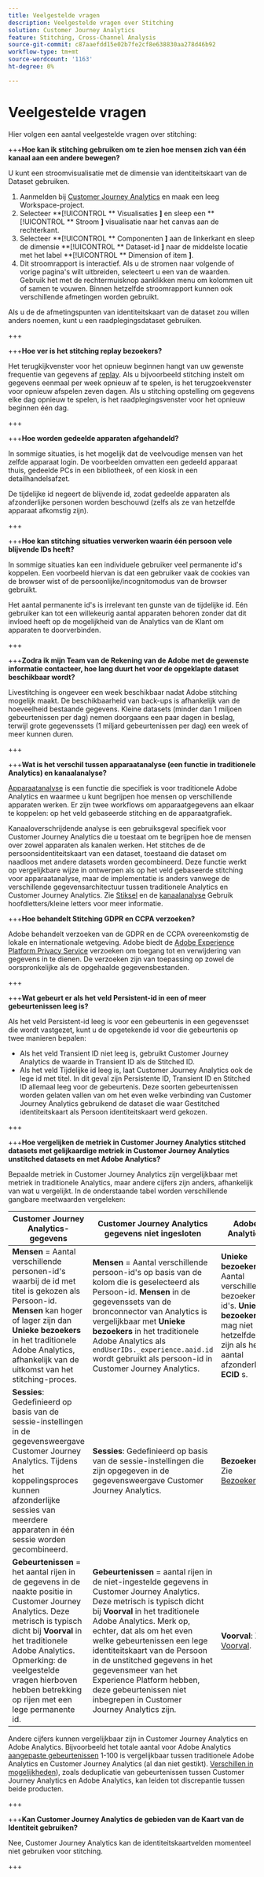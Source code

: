 ```yaml
---
title: Veelgestelde vragen
description: Veelgestelde vragen over Stitching
solution: Customer Journey Analytics
feature: Stitching, Cross-Channel Analysis
source-git-commit: c87aaefdd15e02b7fe2cf8e638830aa278d46b92
workflow-type: tm+mt
source-wordcount: '1163'
ht-degree: 0%

---
```


# Veelgestelde vragen

Hier volgen een aantal veelgestelde vragen over stitching:

+++**Hoe kan ik stitching gebruiken om te zien hoe mensen zich van één kanaal aan een andere bewegen?**

U kunt een stroomvisualisatie met de dimensie van identiteitskaart van de Dataset gebruiken.

1. Aanmelden bij [Customer Journey Analytics](https://analytics.adobe.com) en maak een leeg Workspace-project.
2. Selecteer **[!UICONTROL ** Visualisaties **]** en sleep een **[!UICONTROL ** Stroom **]** visualisatie naar het canvas aan de rechterkant.
3. Selecteer **[!UICONTROL ** Componenten **]** aan de linkerkant en sleep de dimensie **[!UICONTROL ** Dataset-id **]** naar de middelste locatie met het label **[!UICONTROL ** Dimension of item **]**.
4. Dit stroomrapport is interactief. Als u de stromen naar volgende of vorige pagina&#39;s wilt uitbreiden, selecteert u een van de waarden. Gebruik het met de rechtermuisknop aanklikken menu om kolommen uit of samen te vouwen. Binnen hetzelfde stroomrapport kunnen ook verschillende afmetingen worden gebruikt.

Als u de de afmetingspunten van identiteitskaart van de dataset zou willen anders noemen, kunt u een raadplegingsdataset gebruiken.

+++

+++**Hoe ver is het stitching replay bezoekers?**

Het terugkijkvenster voor het opnieuw beginnen hangt van uw gewenste frequentie van gegevens af [replay](explained.md). Als u bijvoorbeeld stitching instelt om gegevens eenmaal per week opnieuw af te spelen, is het terugzoekvenster voor opnieuw afspelen zeven dagen. Als u stitching opstelling om gegevens elke dag opnieuw te spelen, is het raadplegingsvenster voor het opnieuw beginnen één dag.

+++

+++**Hoe worden gedeelde apparaten afgehandeld?**

In sommige situaties, is het mogelijk dat de veelvoudige mensen van het zelfde apparaat login. De voorbeelden omvatten een gedeeld apparaat thuis, gedeelde PCs in een bibliotheek, of een kiosk in een detailhandelsafzet.

De tijdelijke id negeert de blijvende id, zodat gedeelde apparaten als afzonderlijke personen worden beschouwd (zelfs als ze van hetzelfde apparaat afkomstig zijn).

+++

+++**Hoe kan stitching situaties verwerken waarin één persoon vele blijvende IDs heeft?**

In sommige situaties kan een individuele gebruiker veel permanente id&#39;s koppelen. Een voorbeeld hiervan is dat een gebruiker vaak de cookies van de browser wist of de persoonlijke/incognitomodus van de browser gebruikt.

Het aantal permanente id&#39;s is irrelevant ten gunste van de tijdelijke id. Eén gebruiker kan tot een willekeurig aantal apparaten behoren zonder dat dit invloed heeft op de mogelijkheid van de Analytics van de Klant om apparaten te doorverbinden.

+++

+++**Zodra ik mijn Team van de Rekening van de Adobe met de gewenste informatie contacteer, hoe lang duurt het voor de opgeklapte dataset beschikbaar wordt?**

Livestitching is ongeveer een week beschikbaar nadat Adobe stitching mogelijk maakt. De beschikbaarheid van back-ups is afhankelijk van de hoeveelheid bestaande gegevens. Kleine datasets (minder dan 1 miljoen gebeurtenissen per dag) nemen doorgaans een paar dagen in beslag, terwijl grote gegevenssets (1 miljard gebeurtenissen per dag) een week of meer kunnen duren.

+++

+++**Wat is het verschil tussen apparaatanalyse (een functie in traditionele Analytics) en kanaalanalyse?**

[Apparaatanalyse](https://experienceleague.adobe.com/docs/analytics/components/cda/overview.html) is een functie die specifiek is voor traditionele Adobe Analytics en waarmee u kunt begrijpen hoe mensen op verschillende apparaten werken. Er zijn twee workflows om apparaatgegevens aan elkaar te koppelen: op het veld gebaseerde stitching en de apparaatgrafiek.

Kanaaloverschrijdende analyse is een gebruiksgeval specifiek voor Customer Journey Analytics die u toestaat om te begrijpen hoe de mensen over zowel apparaten als kanalen werken. Het stitches de de persoonsidentiteitskaart van een dataset, toestaand die dataset om naadloos met andere datasets worden gecombineerd. Deze functie werkt op vergelijkbare wijze in ontwerpen als op het veld gebaseerde stitching voor apparaatanalyse, maar de implementatie is anders vanwege de verschillende gegevensarchitectuur tussen traditionele Analytics en Customer Journey Analytics. Zie [Stiksel](overview.md) en de [kanaalanalyse](../use-cases/cross-channel/cross-channel.md) Gebruik hoofdletters/kleine letters voor meer informatie.

+++**Hoe behandelt Stitching GDPR en CCPA verzoeken?**

Adobe behandelt verzoeken van de GDPR en de CCPA overeenkomstig de lokale en internationale wetgeving. Adobe biedt de [Adobe Experience Platform Privacy Service](https://experienceleague.adobe.com/docs/experience-platform/privacy/home.html) verzoeken om toegang tot en verwijdering van gegevens in te dienen. De verzoeken zijn van toepassing op zowel de oorspronkelijke als de opgehaalde gegevensbestanden.

+++

+++**Wat gebeurt er als het veld Persistent-id in een of meer gebeurtenissen leeg is?**

Als het veld Persistent-id leeg is voor een gebeurtenis in een gegevensset die wordt vastgezet, kunt u de opgetekende id voor die gebeurtenis op twee manieren bepalen:

* Als het veld Transient ID niet leeg is, gebruikt Customer Journey Analytics de waarde in Transient ID als de Stitched ID.
* Als het veld Tijdelijke id leeg is, laat Customer Journey Analytics ook de lege id met titel. In dit geval zijn Persistente ID, Transient ID en Stitched ID allemaal leeg voor de gebeurtenis. Deze soorten gebeurtenissen worden gelaten vallen van om het even welke verbinding van Customer Journey Analytics gebruikend de dataset die waar Gestitched identiteitskaart als Persoon identiteitskaart werd gekozen.

+++

+++**Hoe vergelijken de metriek in Customer Journey Analytics stitched datasets met gelijkaardige metriek in Customer Journey Analytics unstitched datasets en met Adobe Analytics?**

Bepaalde metriek in Customer Journey Analytics zijn vergelijkbaar met metriek in traditionele Analytics, maar andere cijfers zijn anders, afhankelijk van wat u vergelijkt. In de onderstaande tabel worden verschillende gangbare meetwaarden vergeleken:

| **Customer Journey Analytics-gegevens** | **Customer Journey Analytics gegevens niet ingesloten** | **Adobe Analytics** | **Analytics Ultimate met CDA** |
| ----- | ----- | ----- | ----- |
| **Mensen** = Aantal verschillende personen-id&#39;s waarbij de id met titel is gekozen als Persoon-id. **Mensen** kan hoger of lager zijn dan **Unieke bezoekers** in het traditionele Adobe Analytics, afhankelijk van de uitkomst van het stitching-proces. | **Mensen** = Aantal verschillende persoon-id&#39;s op basis van de kolom die is geselecteerd als Persoon-id. **Mensen** in de gegevenssets van de bronconnector van Analytics is vergelijkbaar met **Unieke bezoekers** in het traditionele Adobe Analytics als `endUserIDs._experience.aaid.id` wordt gebruikt als persoon-id in Customer Journey Analytics. | **Unieke bezoekers** = Aantal verschillende bezoeker-id&#39;s. **Unieke bezoekers** mag niet hetzelfde zijn als het aantal afzonderlijke **ECID** s. | Zie [Mensen](https://experienceleague.adobe.com/docs/analytics/components/metrics/people.html). |
| **Sessies**: Gedefinieerd op basis van de sessie-instellingen in de gegevensweergave Customer Journey Analytics. Tijdens het koppelingsproces kunnen afzonderlijke sessies van meerdere apparaten in één sessie worden gecombineerd. | **Sessies**: Gedefinieerd op basis van de sessie-instellingen die zijn opgegeven in de gegevensweergave Customer Journey Analytics. | **Bezoeken**: Zie [Bezoeken](https://experienceleague.adobe.com/docs/analytics/components/metrics/visits.html). | **Bezoeken**: Gedefinieerd op basis van de sessie-instellingen die zijn opgegeven in het dialoogvenster [Virtuele CDA-rapportenpakket](https://experienceleague.adobe.com/docs/analytics/components/cda/setup.html). |
| **Gebeurtenissen** = het aantal rijen in de gegevens in de naakte positie in Customer Journey Analytics. Deze metrisch is typisch dicht bij **Voorval** in het traditionele Adobe Analytics. Opmerking: de veelgestelde vragen hierboven hebben betrekking op rijen met een lege permanente id. | **Gebeurtenissen** = aantal rijen in de niet-ingestelde gegevens in Customer Journey Analytics. Deze metrisch is typisch dicht bij **Voorval** in het traditionele Adobe Analytics. Merk op, echter, dat als om het even welke gebeurtenissen een lege identiteitskaart van de Persoon in de unstitched gegevens in het gegevensmeer van het Experience Platform hebben, deze gebeurtenissen niet inbegrepen in Customer Journey Analytics zijn. | **Voorval**: Zie [Voorval](https://experienceleague.adobe.com/docs/analytics/components/metrics/occurrences.html). | **Voorval**: Zie [Voorval](https://experienceleague.adobe.com/docs/analytics/components/metrics/occurrences.html). |

Andere cijfers kunnen vergelijkbaar zijn in Customer Journey Analytics en Adobe Analytics. Bijvoorbeeld het totale aantal voor Adobe Analytics [aangepaste gebeurtenissen](https://experienceleague.adobe.com/docs/analytics/components/metrics/custom-events.html) 1-100 is vergelijkbaar tussen traditionele Adobe Analytics en Customer Journey Analytics (al dan niet gestikt). [Verschillen in mogelijkheden](/help/getting-started/aa-vs-cja/cja-aa.md)), zoals deduplicatie van gebeurtenissen tussen Customer Journey Analytics en Adobe Analytics, kan leiden tot discrepantie tussen beide producten.

+++

+++**Kan Customer Journey Analytics de gebieden van de Kaart van de Identiteit gebruiken?**

Nee, Customer Journey Analytics kan de identiteitskaartvelden momenteel niet gebruiken voor stitching.

+++
